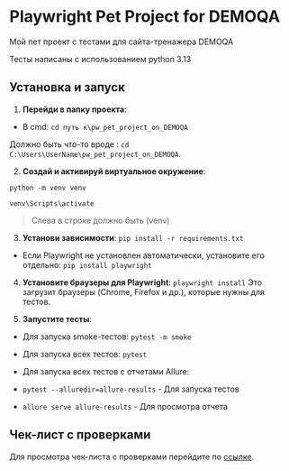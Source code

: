 # Playwright Pet Project for DEMOQA

Мой пет проект с тестами для сайта-тренажера DEMOQA

Тесты написаны с использованием python 3.13

## Установка и запуск

1. **Перейди в папку проекта**:

- В cmd:  `cd путь к\pw_pet_project_on_DEMOQA`

Должно быть что-то вроде : `cd C:\Users\UserName\pw_pet_project_on_DEMOQA`.

2. **Создай и активируй виртуальное окружение**:

`python -m venv venv`

`venv\Scripts\activate`

> Слева в строке должно быть (venv)

3. **Установи зависимости**:
   `pip install -r requirements.txt`

- Если Playwright не установлен автоматически, установите его отдельно:
  `pip install playwright`


4. **Установите браузеры для Playwright**:
   `playwright install`
   Это загрузит браузеры (Chrome, Firefox и др.), которые нужны для тестов.


7. **Запустите тесты**:

- Для запуска smoke-тестов:
  `pytest -m smoke`

- Для запуска всех тестов:
  `pytest`
  
- Для запуска всех тестов с отчетами Allure:
- 
   `pytest --alluredir=allure-results` - Для запуска тестов
  
 -  `allure serve allure-results` - Для просмотра отчета


## Чек-лист с проверками

Для просмотра чек-листа с проверками перейдите
по [ссылке](https://docs.google.com/spreadsheets/d/1qLVzIyZvB2_evSFlhEFmePSKPTvBv_a805ZzSr8LY64/edit?usp=sharing).
